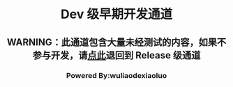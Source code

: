 <div align="center">

# Dev 级早期开发通道

## WARNING：此通道包含大量未经测试的内容，如果不参与开发，请[点此](https://github.com/wuliaodexiaoluo/PCL2-1930-Web)退回到 Release 级通道

### Powered By:wuliaodexiaoluo
